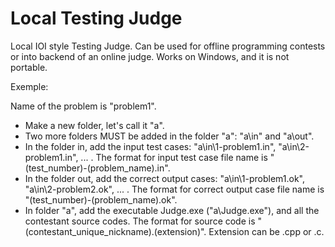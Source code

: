# Local Testing Judge

Local IOI style Testing Judge. Can be used for offline programming contests or into backend of an online judge.
Works on Windows, and it is not portable.

Exemple:

Name of the problem is "problem1".
- Make a new folder, let's call it "a".
- Two more folders MUST be added in the folder "a": "a\in" and "a\out".
- In the folder in, add the input test cases: "a\in\1-problem1.in", "a\in\2-problem1.in", ... . 
  The format for input test case file name is "(test_number)-(problem_name).in".
- In the folder out, add the correct output cases: "a\in\1-problem1.ok", "a\in\2-problem2.ok", ... . 
  The format for correct output case file name is "(test_number)-(problem_name).ok".
- In folder "a", add the executable Judge.exe ("a\Judge.exe"), and all the contestant source codes.
  The format for source code is "(contestant_unique_nickname).(extension)". Extension can be .cpp or .c.
